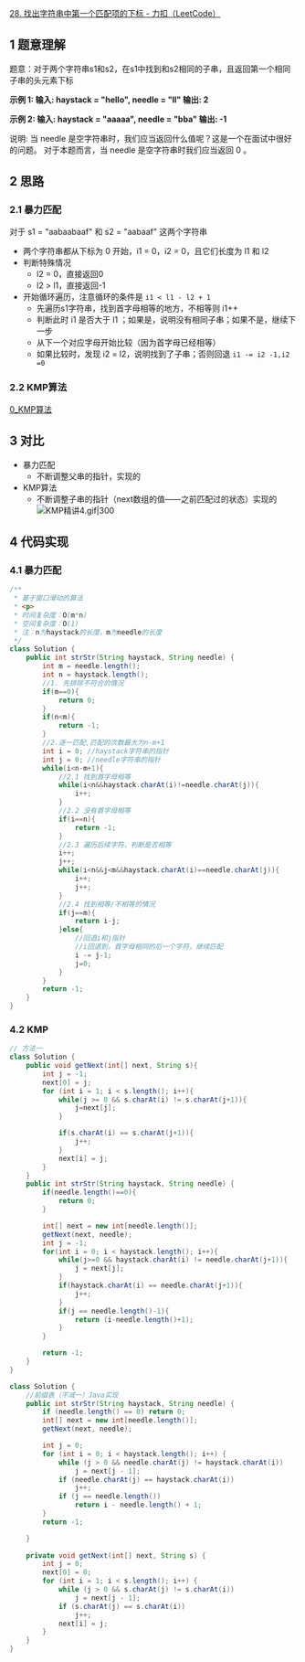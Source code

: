 
[28. 找出字符串中第一个匹配项的下标 - 力扣（LeetCode）](https://leetcode.cn/problems/find-the-index-of-the-first-occurrence-in-a-string/)

## 1 题意理解

题意：对于两个字符串s1和s2，在s1中找到和s2相同的子串，且返回第一个相同子串的头元素下标

**示例 1: 输入: haystack = "hello", needle = "ll" 输出: 2**

**示例 2: 输入: haystack = "aaaaa", needle = "bba" 输出: -1**

说明: 当 needle 是空字符串时，我们应当返回什么值呢？这是一个在面试中很好的问题。 对于本题而言，当 needle 是空字符串时我们应当返回 0 。

## 2 思路

### 2.1 暴力匹配

对于 s1 = "aabaabaaf" 和 s2 = "aabaaf" 这两个字符串
- 两个字符串都从下标为 0 开始，i1 = 0，i2 = 0，且它们长度为 l1 和 l2
- 判断特殊情况
	- l2 = 0，直接返回0
	- l2 > l1，直接返回-1
- 开始循环遍历，注意循环的条件是 `i1 < l1 - l2 + 1`
	- 先遍历s1字符串，找到首字母相等的地方，不相等则 i1++
	- 判断此时 i1 是否大于 l1 ；如果是，说明没有相同子串；如果不是，继续下一步
	- 从下一个对应字母开始比较（因为首字母已经相等）
	- 如果比较时，发现 i2 = l2，说明找到了子串；否则回退 `i1 -= i2 -1,i2 =0`

### 2.2 KMP算法

[0_KMP算法](0_KMP算法.md)
## 3 对比

- 暴力匹配
	- 不断调整父串的指针，实现的
- KMP算法
	- 不断调整子串的指针（next数组的值——之前匹配过的状态）实现的![KMP精讲4.gif|300](https://image-for.oss-cn-guangzhou.aliyuncs.com/for-obsidian/Java_Study/2_%E5%AD%A6%E4%B9%A0%E7%AC%94%E8%AE%B0/KMP%E7%B2%BE%E8%AE%B24.gif)
## 4 代码实现

### 4.1 暴力匹配

```java
/**
 * 基于窗口滑动的算法
 * <p>
 * 时间复杂度：O(m*n)
 * 空间复杂度：O(1)
 * 注：n为haystack的长度，m为needle的长度
 */
class Solution {
    public int strStr(String haystack, String needle) {
        int m = needle.length();
        int n = haystack.length();
        //1. 先排除不符合的情况
        if(m==0){
            return 0;
        }
        if(n<m){
            return -1;
        }
        //2.逐一匹配,匹配的次数最大为n-m+1
        int i = 0; //haystack字符串的指针
        int j = 0; //needle字符串的指针
        while(i<n-m+1){
            //2.1 找到首字母相等
            while(i<n&&haystack.charAt(i)!=needle.charAt(j)){
                i++;
            }
            //2.2 没有首字母相等
            if(i==n){
                return -1;
            }
            //2.3 遍历后续字符，判断是否相等
            i++;
            j++;
            while(i<n&&j<m&&haystack.charAt(i)==needle.charAt(j)){
                i++;
                j++;
            }
            //2.4 找到相等/不相等的情况
            if(j==m){
                return i-j;
            }else{
                //回退i和j指针
                //i回退到，首字母相同的后一个字符，继续匹配
                i -= j-1;
                j=0;
            }
        }
        return -1;
    }
}
```

### 4.2 KMP

```java
// 方法一
class Solution {
    public void getNext(int[] next, String s){
        int j = -1;
        next[0] = j;
        for (int i = 1; i < s.length(); i++){
            while(j >= 0 && s.charAt(i) != s.charAt(j+1)){
                j=next[j];
            }

            if(s.charAt(i) == s.charAt(j+1)){
                j++;
            }
            next[i] = j;
        }
    }
    public int strStr(String haystack, String needle) {
        if(needle.length()==0){
            return 0;
        }

        int[] next = new int[needle.length()];
        getNext(next, needle);
        int j = -1;
        for(int i = 0; i < haystack.length(); i++){
            while(j>=0 && haystack.charAt(i) != needle.charAt(j+1)){
                j = next[j];
            }
            if(haystack.charAt(i) == needle.charAt(j+1)){
                j++;
            }
            if(j == needle.length()-1){
                return (i-needle.length()+1);
            }
        }

        return -1;
    }
}
```

```java
class Solution {
    //前缀表（不减一）Java实现
    public int strStr(String haystack, String needle) {
        if (needle.length() == 0) return 0;
        int[] next = new int[needle.length()];
        getNext(next, needle);

        int j = 0;
        for (int i = 0; i < haystack.length(); i++) {
            while (j > 0 && needle.charAt(j) != haystack.charAt(i)) 
                j = next[j - 1];
            if (needle.charAt(j) == haystack.charAt(i)) 
                j++;
            if (j == needle.length()) 
                return i - needle.length() + 1;
        }
        return -1;

    }
    
    private void getNext(int[] next, String s) {
        int j = 0;
        next[0] = 0;
        for (int i = 1; i < s.length(); i++) {
            while (j > 0 && s.charAt(j) != s.charAt(i)) 
                j = next[j - 1];
            if (s.charAt(j) == s.charAt(i)) 
                j++;
            next[i] = j; 
        }
    }
}
```